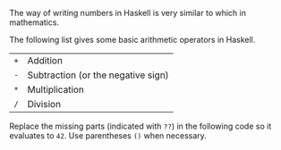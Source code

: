 The way of writing numbers in Haskell is very similar to which in mathematics.

The following list gives some basic arithmetic operators in Haskell.

|     |                                    |
| --- | ---------------------------------- |
| `+` | Addition                           |
| `-` | Subtraction (or the negative sign) |
| `*` | Multiplication                     |
| `/` | Division                           |

Replace the missing parts (indicated with `??`) in the following code so it evaluates to `42`. Use parentheses `()` when necessary.
